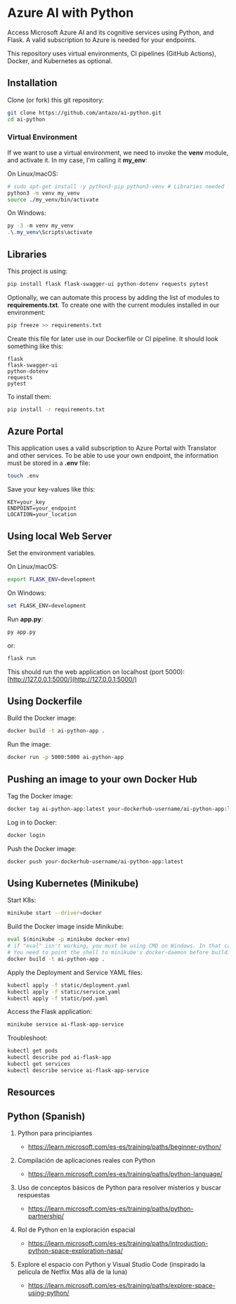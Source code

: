 # Azure AI with Python

Access Microsoft Azure AI and its cognitive services using Python, and Flask. A valid subscription to Azure is needed for your endpoints.

This repository uses virtual environments, CI pipelines (GitHub Actions), Docker, and Kubernetes as optional.

## Installation

Clone (or fork) this git repository:

```bash
git clone https://github.com/antazo/ai-python.git
cd ai-python
```

### Virtual Environment

If we want to use a virtual environment, we need to invoke the **venv** module, and activate it. In my case, I'm calling it **my_env**:

On Linux/macOS:

```bash
# sudo apt-get install -y python3-pip python3-venv # Libraries needed
python3 -m venv my_venv
source ./my_venv/bin/activate
```

On Windows:

```powershell
py -3 -m venv my_venv
.\.my_venv\Scripts\activate
```

## Libraries

This project is using:

```bash
pip install flask flask-swagger-ui python-dotenv requests pytest
```

Optionally, we can automate this process by adding the list of modules to **requirements.txt**. To create one with the current modules installed in our environment:

```bash
pip freeze >> requirements.txt
```

Create this file for later use in our Dockerfile or CI pipeline. It should look something like this:

```plaintext
flask
flask-swagger-ui
python-dotenv
requests
pytest

```

To install them:

```bash
pip install -r requirements.txt
```

## Azure Portal

This application uses a valid subscription to Azure Portal with Translator and other services. To be able to use your own endpoint, the information must be stored in a **.env** file:

```bash
touch .env
```

Save your key-values like this:

```plaintext
KEY=your_key
ENDPOINT=your_endpoint
LOCATION=your_location
```

## Using local Web Server

Set the environment variables.

On Linux/macOS:

```bash
export FLASK_ENV=development
```

On Windows:

```powershell
set FLASK_ENV=development
```

Run **app.py**:

```bash
py app.py
```

or:

```bash
flask run
```

This should run the web application on localhost (port 5000):  
[http://127.0.0.1:5000/](http://127.0.0.1:5000/)

## Using Dockerfile

Build the Docker image:

```bash
docker build -t ai-python-app .
```

Run the image:

```bash
docker run -p 5000:5000 ai-python-app
```

## Pushing an image to your own Docker Hub

Tag the Docker image:

```bash
docker tag ai-python-app:latest your-dockerhub-username/ai-python-app:latest
```

Log in to Docker:

```bash
docker login
```

Push the Docker image:

```bash
docker push your-dockerhub-username/ai-python-app:latest
```

## Using Kubernetes (Minikube)

Start K8s:

```bash
minikube start --driver=docker
```

Build the Docker image inside Minikube:

```bash
eval $(minikube -p minikube docker-env)
# if "eval" isn't working, you must be using CMD on Windows. In that case, do it manually, copy&paste.
# You need to point the shell to minikube's docker-daemon before building the Docker image.
docker build -t ai-python-app .
```

Apply the Deployment and Service YAML files:

```bash
kubectl apply -f static/deployment.yaml
kubectl apply -f static/service.yaml
kubectl apply -f static/pod.yaml
```

Access the Flask application:

```bash
minikube service ai-flask-app-service
```

Troubleshoot:

```bash
kubectl get pods
kubectl describe pod ai-flask-app
kubectl get services
kubectl describe service ai-flask-app-service
```

## Resources

## Python (Spanish)

1. Python para principiantes

    * <https://learn.microsoft.com/es-es/training/paths/beginner-python/>

2. Compilación de aplicaciones reales con Python

    * <https://learn.microsoft.com/es-es/training/paths/python-language/>

3. Uso de conceptos básicos de Python para resolver misterios y buscar respuestas

    * <https://learn.microsoft.com/es-es/training/paths/python-partnership/>

4. Rol de Python en la exploración espacial

    * <https://learn.microsoft.com/es-es/training/paths/introduction-python-space-exploration-nasa/>

5. Explore el espacio con Python y Visual Studio Code (inspirado la película de Netflix Más allá de la luna)

    * <https://learn.microsoft.com/es-es/training/paths/explore-space-using-python/>
